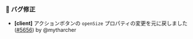 ### 🐛 バグ修正

- **[client]** アクションボタンの `openSize` プロパティの変更を元に戻しました ([#5656](https://github.com/nocobase/nocobase/pull/5656)) by @mytharcher

